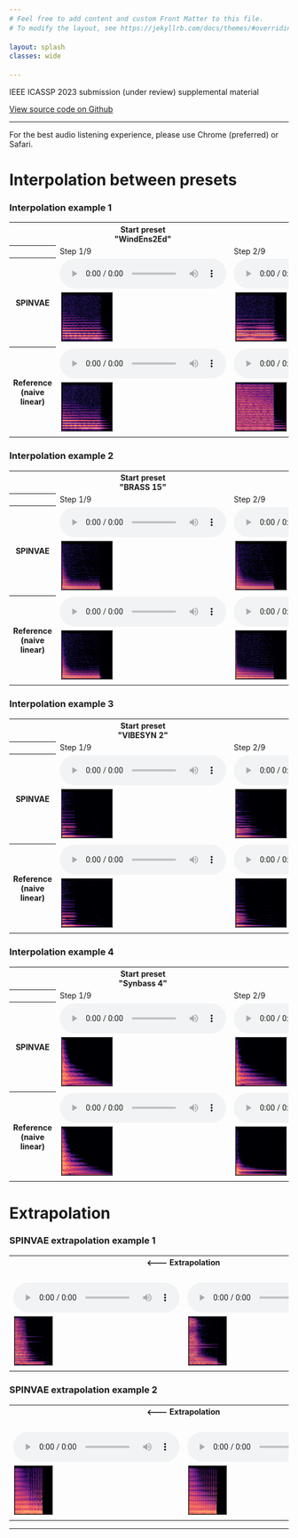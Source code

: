 ```yaml
---
# Feel free to add content and custom Front Matter to this file.
# To modify the layout, see https://jekyllrb.com/docs/themes/#overriding-theme-defaults

layout: splash
classes: wide

---
```


<link rel="stylesheet" href="assets/css/styles.css">

IEEE ICASSP 2023 submission (under review) supplemental material

[View source code on Github](https://github.com/gwendal-lv/spinvae)

---

For the best audio listening experience, please use Chrome (preferred) or Safari.

# Interpolation between presets


<!--
TODO describe methods

TODO describe [Dexed](https://asb2m10.github.io/dexed/)

- The "latent space" interpolation consists in encoding presets into the latent space using TODO describe
Then, a linear interpolation is performed on latent vectors TODO describe transformer decode

- The "naive" interpolation consists in a linear interpolation between VST parameters TODO improve description
-->

### Interpolation example 1

<div class="figure">
    <table>
        <tr>
            <th></th>
            <th>Start preset<br/>"WindEns2Ed"</th>
            <th></th>
            <th></th>
            <th></th>
            <th></th>
            <th></th>
            <th></th>
            <th></th>
            <th>End preset<br />"HARD ROADS"</th>
        </tr>
        <tr>
            <th></th>
            <td>Step 1/9</td>
            <td>Step 2/9</td>
            <td>Step 3/9</td>
            <td>Step 4/9</td>
            <td>Step 5/9</td>
            <td>Step 6/9</td>
            <td>Step 7/9</td>
            <td>Step 8/9</td>
            <td>Step 9/9</td>
        </tr>
        <tr> <!-- SPINVAE interp -->
            <th scope="row">SPINVAE</th>
            <td>
                <audio controls="" class=small_control><source src="assets/interpolation/00135spinvae_audio_step00.mp3" type="audio/mp3" /></audio><br />
                <img src="assets/interpolation/00135spinvae_spectrogram_step00.png"/>
            </td>
            <td>
                <audio controls="" class=small_control><source src="assets/interpolation/00135spinvae_audio_step01.mp3" type="audio/mp3" /></audio><br/>
                <img src="assets/interpolation/00135spinvae_spectrogram_step01.png"/>
            </td>
            <td>
                <audio controls="" class=small_control><source src="assets/interpolation/00135spinvae_audio_step02.mp3" type="audio/mp3" /></audio><br/>
                <img src="assets/interpolation/00135spinvae_spectrogram_step02.png"/>
            </td>
            <td>
                <audio controls="" class=small_control><source src="assets/interpolation/00135spinvae_audio_step03.mp3" type="audio/mp3" /></audio><br/>
                <img src="assets/interpolation/00135spinvae_spectrogram_step03.png"/>
            </td>
            <td>
                <audio controls="" class=small_control><source src="assets/interpolation/00135spinvae_audio_step04.mp3" type="audio/mp3" /></audio><br/>
                <img src="assets/interpolation/00135spinvae_spectrogram_step04.png"/>
            </td>
            <td>
                <audio controls="" class=small_control><source src="assets/interpolation/00135spinvae_audio_step05.mp3" type="audio/mp3" /></audio><br/>
                <img src="assets/interpolation/00135spinvae_spectrogram_step05.png"/>
            </td>
            <td>
                <audio controls="" class=small_control><source src="assets/interpolation/00135spinvae_audio_step06.mp3" type="audio/mp3" /></audio><br/>
                <img src="assets/interpolation/00135spinvae_spectrogram_step06.png"/>
            </td>
            <td>
                <audio controls="" class=small_control><source src="assets/interpolation/00135spinvae_audio_step07.mp3" type="audio/mp3" /></audio><br/>
                <img src="assets/interpolation/00135spinvae_spectrogram_step07.png"/>
            </td>
            <td>
                <audio controls="" class=small_control><source src="assets/interpolation/00135spinvae_audio_step08.mp3" type="audio/mp3" /></audio><br/>
                <img src="assets/interpolation/00135spinvae_spectrogram_step08.png"/>
            </td>
        </tr>
        <tr> <!-- naive interp -->
            <th scope="row">
                Reference <br  /> (naive linear)
            </th>
            <td>
                <audio controls="" class=small_control><source src="assets/interpolation/00135reflinear_audio_step00.mp3" type="audio/mp3" /></audio><br />
                <img src="assets/interpolation/00135reflinear_spectrogram_step00.png"/>
            </td>
            <td>
                <audio controls="" class=small_control><source src="assets/interpolation/00135reflinear_audio_step01.mp3" type="audio/mp3" /></audio><br/>
                <img src="assets/interpolation/00135reflinear_spectrogram_step01.png"/>
            </td>
            <td>
                <audio controls="" class=small_control><source src="assets/interpolation/00135reflinear_audio_step02.mp3" type="audio/mp3" /></audio><br/>
                <img src="assets/interpolation/00135reflinear_spectrogram_step02.png"/>
            </td>
            <td>
                <audio controls="" class=small_control><source src="assets/interpolation/00135reflinear_audio_step03.mp3" type="audio/mp3" /></audio><br/>
                <img src="assets/interpolation/00135reflinear_spectrogram_step03.png"/>
            </td>
            <td>
                <audio controls="" class=small_control><source src="assets/interpolation/00135reflinear_audio_step04.mp3" type="audio/mp3" /></audio><br/>
                <img src="assets/interpolation/00135reflinear_spectrogram_step04.png"/>
            </td>
            <td>
                <audio controls="" class=small_control><source src="assets/interpolation/00135reflinear_audio_step05.mp3" type="audio/mp3" /></audio><br/>
                <img src="assets/interpolation/00135reflinear_spectrogram_step05.png"/>
            </td>
            <td>
                <audio controls="" class=small_control><source src="assets/interpolation/00135reflinear_audio_step06.mp3" type="audio/mp3" /></audio><br/>
                <img src="assets/interpolation/00135reflinear_spectrogram_step06.png"/>
            </td>
            <td>
                <audio controls="" class=small_control><source src="assets/interpolation/00135reflinear_audio_step07.mp3" type="audio/mp3" /></audio><br/>
                <img src="assets/interpolation/00135reflinear_spectrogram_step07.png"/>
            </td>
            <td>
                <audio controls="" class=small_control><source src="assets/interpolation/00135reflinear_audio_step08.mp3" type="audio/mp3" /></audio><br/>
                <img src="assets/interpolation/00135reflinear_spectrogram_step08.png"/>
            </td>
        </tr>
    </table>
</div>

### Interpolation example 2

<div class="figure">
    <table>
        <tr>
            <th></th>
            <th>Start preset<br/>"BRASS 15"</th>
            <th></th>
            <th></th>
            <th></th>
            <th></th>
            <th></th>
            <th></th>
            <th></th>
            <th>End preset<br />"Kharma'HM"</th>
        </tr>
        <tr>
            <th></th>
            <td>Step 1/9</td>
            <td>Step 2/9</td>
            <td>Step 3/9</td>
            <td>Step 4/9</td>
            <td>Step 5/9</td>
            <td>Step 6/9</td>
            <td>Step 7/9</td>
            <td>Step 8/9</td>
            <td>Step 9/9</td>
        </tr>
        <tr> <!-- SPINVAE interp -->
            <th scope="row">SPINVAE</th>
            <td>
                <audio controls="" class=small_control><source src="assets/interpolation/00034spinvae_audio_step00.mp3" type="audio/mp3" /></audio><br />
                <img src="assets/interpolation/00034spinvae_spectrogram_step00.png"/>
            </td>
            <td>
                <audio controls="" class=small_control><source src="assets/interpolation/00034spinvae_audio_step01.mp3" type="audio/mp3" /></audio><br/>
                <img src="assets/interpolation/00034spinvae_spectrogram_step01.png"/>
            </td>
            <td>
                <audio controls="" class=small_control><source src="assets/interpolation/00034spinvae_audio_step02.mp3" type="audio/mp3" /></audio><br/>
                <img src="assets/interpolation/00034spinvae_spectrogram_step02.png"/>
            </td>
            <td>
                <audio controls="" class=small_control><source src="assets/interpolation/00034spinvae_audio_step03.mp3" type="audio/mp3" /></audio><br/>
                <img src="assets/interpolation/00034spinvae_spectrogram_step03.png"/>
            </td>
            <td>
                <audio controls="" class=small_control><source src="assets/interpolation/00034spinvae_audio_step04.mp3" type="audio/mp3" /></audio><br/>
                <img src="assets/interpolation/00034spinvae_spectrogram_step04.png"/>
            </td>
            <td>
                <audio controls="" class=small_control><source src="assets/interpolation/00034spinvae_audio_step05.mp3" type="audio/mp3" /></audio><br/>
                <img src="assets/interpolation/00034spinvae_spectrogram_step05.png"/>
            </td>
            <td>
                <audio controls="" class=small_control><source src="assets/interpolation/00034spinvae_audio_step06.mp3" type="audio/mp3" /></audio><br/>
                <img src="assets/interpolation/00034spinvae_spectrogram_step06.png"/>
            </td>
            <td>
                <audio controls="" class=small_control><source src="assets/interpolation/00034spinvae_audio_step07.mp3" type="audio/mp3" /></audio><br/>
                <img src="assets/interpolation/00034spinvae_spectrogram_step07.png"/>
            </td>
            <td>
                <audio controls="" class=small_control><source src="assets/interpolation/00034spinvae_audio_step08.mp3" type="audio/mp3" /></audio><br/>
                <img src="assets/interpolation/00034spinvae_spectrogram_step08.png"/>
            </td>
        </tr>
        <tr> <!-- naive interp -->
            <th scope="row">
                Reference <br  /> (naive linear)
            </th>
            <td>
                <audio controls="" class=small_control><source src="assets/interpolation/00034reflinear_audio_step00.mp3" type="audio/mp3" /></audio><br />
                <img src="assets/interpolation/00034reflinear_spectrogram_step00.png"/>
            </td>
            <td>
                <audio controls="" class=small_control><source src="assets/interpolation/00034reflinear_audio_step01.mp3" type="audio/mp3" /></audio><br/>
                <img src="assets/interpolation/00034reflinear_spectrogram_step01.png"/>
            </td>
            <td>
                <audio controls="" class=small_control><source src="assets/interpolation/00034reflinear_audio_step02.mp3" type="audio/mp3" /></audio><br/>
                <img src="assets/interpolation/00034reflinear_spectrogram_step02.png"/>
            </td>
            <td>
                <audio controls="" class=small_control><source src="assets/interpolation/00034reflinear_audio_step03.mp3" type="audio/mp3" /></audio><br/>
                <img src="assets/interpolation/00034reflinear_spectrogram_step03.png"/>
            </td>
            <td>
                <audio controls="" class=small_control><source src="assets/interpolation/00034reflinear_audio_step04.mp3" type="audio/mp3" /></audio><br/>
                <img src="assets/interpolation/00034reflinear_spectrogram_step04.png"/>
            </td>
            <td>
                <audio controls="" class=small_control><source src="assets/interpolation/00034reflinear_audio_step05.mp3" type="audio/mp3" /></audio><br/>
                <img src="assets/interpolation/00034reflinear_spectrogram_step05.png"/>
            </td>
            <td>
                <audio controls="" class=small_control><source src="assets/interpolation/00034reflinear_audio_step06.mp3" type="audio/mp3" /></audio><br/>
                <img src="assets/interpolation/00034reflinear_spectrogram_step06.png"/>
            </td>
            <td>
                <audio controls="" class=small_control><source src="assets/interpolation/00034reflinear_audio_step07.mp3" type="audio/mp3" /></audio><br/>
                <img src="assets/interpolation/00034reflinear_spectrogram_step07.png"/>
            </td>
            <td>
                <audio controls="" class=small_control><source src="assets/interpolation/00034reflinear_audio_step08.mp3" type="audio/mp3" /></audio><br/>
                <img src="assets/interpolation/00034reflinear_spectrogram_step08.png"/>
            </td>
        </tr>
    </table>
</div>

### Interpolation example 3

<div class="figure">
    <table>
        <tr>
            <th></th>
            <th>Start preset<br/>"VIBESYN 2"</th>
            <th></th>
            <th></th>
            <th></th>
            <th></th>
            <th></th>
            <th></th>
            <th></th>
            <th>End preset<br />"SYNTHEKLA4"</th>
        </tr>
        <tr>
            <th></th>
            <td>Step 1/9</td>
            <td>Step 2/9</td>
            <td>Step 3/9</td>
            <td>Step 4/9</td>
            <td>Step 5/9</td>
            <td>Step 6/9</td>
            <td>Step 7/9</td>
            <td>Step 8/9</td>
            <td>Step 9/9</td>
        </tr>
        <tr> <!-- SPINVAE interp -->
            <th scope="row">SPINVAE</th>
            <td>
                <audio controls="" class=small_control><source src="assets/interpolation/00010spinvae_audio_step00.mp3" type="audio/mp3" /></audio><br />
                <img src="assets/interpolation/00010spinvae_spectrogram_step00.png"/>
            </td>
            <td>
                <audio controls="" class=small_control><source src="assets/interpolation/00010spinvae_audio_step01.mp3" type="audio/mp3" /></audio><br/>
                <img src="assets/interpolation/00010spinvae_spectrogram_step01.png"/>
            </td>
            <td>
                <audio controls="" class=small_control><source src="assets/interpolation/00010spinvae_audio_step02.mp3" type="audio/mp3" /></audio><br/>
                <img src="assets/interpolation/00010spinvae_spectrogram_step02.png"/>
            </td>
            <td>
                <audio controls="" class=small_control><source src="assets/interpolation/00010spinvae_audio_step03.mp3" type="audio/mp3" /></audio><br/>
                <img src="assets/interpolation/00010spinvae_spectrogram_step03.png"/>
            </td>
            <td>
                <audio controls="" class=small_control><source src="assets/interpolation/00010spinvae_audio_step04.mp3" type="audio/mp3" /></audio><br/>
                <img src="assets/interpolation/00010spinvae_spectrogram_step04.png"/>
            </td>
            <td>
                <audio controls="" class=small_control><source src="assets/interpolation/00010spinvae_audio_step05.mp3" type="audio/mp3" /></audio><br/>
                <img src="assets/interpolation/00010spinvae_spectrogram_step05.png"/>
            </td>
            <td>
                <audio controls="" class=small_control><source src="assets/interpolation/00010spinvae_audio_step06.mp3" type="audio/mp3" /></audio><br/>
                <img src="assets/interpolation/00010spinvae_spectrogram_step06.png"/>
            </td>
            <td>
                <audio controls="" class=small_control><source src="assets/interpolation/00010spinvae_audio_step07.mp3" type="audio/mp3" /></audio><br/>
                <img src="assets/interpolation/00010spinvae_spectrogram_step07.png"/>
            </td>
            <td>
                <audio controls="" class=small_control><source src="assets/interpolation/00010spinvae_audio_step08.mp3" type="audio/mp3" /></audio><br/>
                <img src="assets/interpolation/00010spinvae_spectrogram_step08.png"/>
            </td>
        </tr>
        <tr> <!-- naive interp -->
            <th scope="row">
                Reference <br  /> (naive linear)
            </th>
            <td>
                <audio controls="" class=small_control><source src="assets/interpolation/00010reflinear_audio_step00.mp3" type="audio/mp3" /></audio><br />
                <img src="assets/interpolation/00010reflinear_spectrogram_step00.png"/>
            </td>
            <td>
                <audio controls="" class=small_control><source src="assets/interpolation/00010reflinear_audio_step01.mp3" type="audio/mp3" /></audio><br/>
                <img src="assets/interpolation/00010reflinear_spectrogram_step01.png"/>
            </td>
            <td>
                <audio controls="" class=small_control><source src="assets/interpolation/00010reflinear_audio_step02.mp3" type="audio/mp3" /></audio><br/>
                <img src="assets/interpolation/00010reflinear_spectrogram_step02.png"/>
            </td>
            <td>
                <audio controls="" class=small_control><source src="assets/interpolation/00010reflinear_audio_step03.mp3" type="audio/mp3" /></audio><br/>
                <img src="assets/interpolation/00010reflinear_spectrogram_step03.png"/>
            </td>
            <td>
                <audio controls="" class=small_control><source src="assets/interpolation/00010reflinear_audio_step04.mp3" type="audio/mp3" /></audio><br/>
                <img src="assets/interpolation/00010reflinear_spectrogram_step04.png"/>
            </td>
            <td>
                <audio controls="" class=small_control><source src="assets/interpolation/00010reflinear_audio_step05.mp3" type="audio/mp3" /></audio><br/>
                <img src="assets/interpolation/00010reflinear_spectrogram_step05.png"/>
            </td>
            <td>
                <audio controls="" class=small_control><source src="assets/interpolation/00010reflinear_audio_step06.mp3" type="audio/mp3" /></audio><br/>
                <img src="assets/interpolation/00010reflinear_spectrogram_step06.png"/>
            </td>
            <td>
                <audio controls="" class=small_control><source src="assets/interpolation/00010reflinear_audio_step07.mp3" type="audio/mp3" /></audio><br/>
                <img src="assets/interpolation/00010reflinear_spectrogram_step07.png"/>
            </td>
            <td>
                <audio controls="" class=small_control><source src="assets/interpolation/00010reflinear_audio_step08.mp3" type="audio/mp3" /></audio><br/>
                <img src="assets/interpolation/00010reflinear_spectrogram_step08.png"/>
            </td>
        </tr>
    </table>
</div>


### Interpolation example 4

<div class="figure">
    <table>
        <tr>
            <th></th>
            <th>Start preset<br/>"Synbass 4"</th>
            <th></th>
            <th></th>
            <th></th>
            <th></th>
            <th></th>
            <th></th>
            <th></th>
            <th>End preset<br />"K.CLAV. 3"</th>
        </tr>
        <tr>
            <th></th>
            <td>Step 1/9</td>
            <td>Step 2/9</td>
            <td>Step 3/9</td>
            <td>Step 4/9</td>
            <td>Step 5/9</td>
            <td>Step 6/9</td>
            <td>Step 7/9</td>
            <td>Step 8/9</td>
            <td>Step 9/9</td>
        </tr>
        <tr> <!-- SPINVAE interp -->
            <th scope="row">SPINVAE</th>
            <td>
                <audio controls="" class=small_control><source src="assets/interpolation/00018spinvae_audio_step00.mp3" type="audio/mp3" /></audio><br />
                <img src="assets/interpolation/00018spinvae_spectrogram_step00.png"/>
            </td>
            <td>
                <audio controls="" class=small_control><source src="assets/interpolation/00018spinvae_audio_step01.mp3" type="audio/mp3" /></audio><br/>
                <img src="assets/interpolation/00018spinvae_spectrogram_step01.png"/>
            </td>
            <td>
                <audio controls="" class=small_control><source src="assets/interpolation/00018spinvae_audio_step02.mp3" type="audio/mp3" /></audio><br/>
                <img src="assets/interpolation/00018spinvae_spectrogram_step02.png"/>
            </td>
            <td>
                <audio controls="" class=small_control><source src="assets/interpolation/00018spinvae_audio_step03.mp3" type="audio/mp3" /></audio><br/>
                <img src="assets/interpolation/00018spinvae_spectrogram_step03.png"/>
            </td>
            <td>
                <audio controls="" class=small_control><source src="assets/interpolation/00018spinvae_audio_step04.mp3" type="audio/mp3" /></audio><br/>
                <img src="assets/interpolation/00018spinvae_spectrogram_step04.png"/>
            </td>
            <td>
                <audio controls="" class=small_control><source src="assets/interpolation/00018spinvae_audio_step05.mp3" type="audio/mp3" /></audio><br/>
                <img src="assets/interpolation/00018spinvae_spectrogram_step05.png"/>
            </td>
            <td>
                <audio controls="" class=small_control><source src="assets/interpolation/00018spinvae_audio_step06.mp3" type="audio/mp3" /></audio><br/>
                <img src="assets/interpolation/00018spinvae_spectrogram_step06.png"/>
            </td>
            <td>
                <audio controls="" class=small_control><source src="assets/interpolation/00018spinvae_audio_step07.mp3" type="audio/mp3" /></audio><br/>
                <img src="assets/interpolation/00018spinvae_spectrogram_step07.png"/>
            </td>
            <td>
                <audio controls="" class=small_control><source src="assets/interpolation/00018spinvae_audio_step08.mp3" type="audio/mp3" /></audio><br/>
                <img src="assets/interpolation/00018spinvae_spectrogram_step08.png"/>
            </td>
        </tr>
        <tr> <!-- naive interp -->
            <th scope="row">
                Reference <br  /> (naive linear)
            </th>
            <td>
                <audio controls="" class=small_control><source src="assets/interpolation/00018reflinear_audio_step00.mp3" type="audio/mp3" /></audio><br />
                <img src="assets/interpolation/00018reflinear_spectrogram_step00.png"/>
            </td>
            <td>
                <audio controls="" class=small_control><source src="assets/interpolation/00018reflinear_audio_step01.mp3" type="audio/mp3" /></audio><br/>
                <img src="assets/interpolation/00018reflinear_spectrogram_step01.png"/>
            </td>
            <td>
                <audio controls="" class=small_control><source src="assets/interpolation/00018reflinear_audio_step02.mp3" type="audio/mp3" /></audio><br/>
                <img src="assets/interpolation/00018reflinear_spectrogram_step02.png"/>
            </td>
            <td>
                <audio controls="" class=small_control><source src="assets/interpolation/00018reflinear_audio_step03.mp3" type="audio/mp3" /></audio><br/>
                <img src="assets/interpolation/00018reflinear_spectrogram_step03.png"/>
            </td>
            <td>
                <audio controls="" class=small_control><source src="assets/interpolation/00018reflinear_audio_step04.mp3" type="audio/mp3" /></audio><br/>
                <img src="assets/interpolation/00018reflinear_spectrogram_step04.png"/>
            </td>
            <td>
                <audio controls="" class=small_control><source src="assets/interpolation/00018reflinear_audio_step05.mp3" type="audio/mp3" /></audio><br/>
                <img src="assets/interpolation/00018reflinear_spectrogram_step05.png"/>
            </td>
            <td>
                <audio controls="" class=small_control><source src="assets/interpolation/00018reflinear_audio_step06.mp3" type="audio/mp3" /></audio><br/>
                <img src="assets/interpolation/00018reflinear_spectrogram_step06.png"/>
            </td>
            <td>
                <audio controls="" class=small_control><source src="assets/interpolation/00018reflinear_audio_step07.mp3" type="audio/mp3" /></audio><br/>
                <img src="assets/interpolation/00018reflinear_spectrogram_step07.png"/>
            </td>
            <td>
                <audio controls="" class=small_control><source src="assets/interpolation/00018reflinear_audio_step08.mp3" type="audio/mp3" /></audio><br/>
                <img src="assets/interpolation/00018reflinear_spectrogram_step08.png"/>
            </td>
        </tr>
    </table>
</div>


# Extrapolation

### SPINVAE extrapolation example 1

<div class="figure">
    <table>
        <tr>
            <th colspan="2" class=centered_th><--- Extrapolation</th>
            <th>Preset</th>
            <th></th>
            <th></th>
            <th></th>
            <th></th>
            <th>Preset</th>
            <th colspan="2" class=centered_th>Extrapolation ---></th>
        </tr>
        <tr>
            <td></td>
            <td></td>
            <td>"PnoCk Ep9"</td>
            <td colspan="4" class=centered_th><---------- Interpolation ----------></td>
            <td>"SYNTH 7"</td>
            <td></td>
            <td></td>
        </tr>
        <tr> <!-- SPINVAE interp -->
            <td>
                <audio controls="" class=small_control><source src="assets/extrapolation/080100to074548_audio_extrap_m2.mp3" type="audio/mp3" /></audio><br />
                <img src="assets/extrapolation/080100to074548_spectrogram_extrap_m2.png"/>
            </td>
            <td>
                <audio controls="" class=small_control><source src="assets/extrapolation/080100to074548_audio_extrap_m1.mp3" type="audio/mp3" /></audio><br/>
                <img src="assets/extrapolation/080100to074548_spectrogram_extrap_m1.png"/>
            </td>
            <td>
                <audio controls="" class=small_control><source src="assets/extrapolation/080100to074548_audio_interp_00.mp3" type="audio/mp3" /></audio><br/>
                <img src="assets/extrapolation/080100to074548_spectrogram_interp_00.png"/>
            </td>
            <td>
                <audio controls="" class=small_control><source src="assets/extrapolation/080100to074548_audio_interp_01.mp3" type="audio/mp3" /></audio><br/>
                <img src="assets/extrapolation/080100to074548_spectrogram_interp_01.png"/>
            </td>
            <td>
                <audio controls="" class=small_control><source src="assets/extrapolation/080100to074548_audio_interp_02.mp3" type="audio/mp3" /></audio><br/>
                <img src="assets/extrapolation/080100to074548_spectrogram_interp_02.png"/>
            </td>
            <td>
                <audio controls="" class=small_control><source src="assets/extrapolation/080100to074548_audio_interp_03.mp3" type="audio/mp3" /></audio><br/>
                <img src="assets/extrapolation/080100to074548_spectrogram_interp_03.png"/>
            </td>
            <td>
                <audio controls="" class=small_control><source src="assets/extrapolation/080100to074548_audio_interp_04.mp3" type="audio/mp3" /></audio><br/>
                <img src="assets/extrapolation/080100to074548_spectrogram_interp_04.png"/>
            </td>
            <td>
                <audio controls="" class=small_control><source src="assets/extrapolation/080100to074548_audio_interp_05.mp3" type="audio/mp3" /></audio><br/>
                <img src="assets/extrapolation/080100to074548_spectrogram_interp_05.png"/>
            </td>
            <td>
                <audio controls="" class=small_control><source src="assets/extrapolation/080100to074548_audio_extrap_p1.mp3" type="audio/mp3" /></audio><br/>
                <img src="assets/extrapolation/080100to074548_spectrogram_extrap_p1.png"/>
            </td>
            <td>
                <audio controls="" class=small_control><source src="assets/extrapolation/080100to074548_audio_extrap_p2.mp3" type="audio/mp3" /></audio><br/>
                <img src="assets/extrapolation/080100to074548_spectrogram_extrap_p2.png"/>
            </td>
        </tr>
    </table>
</div>


### SPINVAE extrapolation example 2

<div class="figure">
    <table>
        <tr>
            <th colspan="2" class=centered_th><--- Extrapolation</th>
            <th>Preset</th>
            <th></th>
            <th></th>
            <th></th>
            <th></th>
            <th>Preset</th>
            <th colspan="2" class=centered_th>Extrapolation ---></th>
        </tr>
        <tr>
            <td></td>
            <td></td>
            <td>"BOUM"</td>
            <td colspan="4" class=centered_th><---------- Interpolation ----------></td>
            <td>"fuzzerro"</td>
            <td></td>
            <td></td>
        </tr>
        <tr> <!-- SPINVAE interp -->
            <td>
                <audio controls="" class=small_control><source src="assets/extrapolation/199874to016527_audio_extrap_m2.mp3" type="audio/mp3" /></audio><br />
                <img src="assets/extrapolation/199874to016527_spectrogram_extrap_m2.png"/>
            </td>
            <td>
                <audio controls="" class=small_control><source src="assets/extrapolation/199874to016527_audio_extrap_m1.mp3" type="audio/mp3" /></audio><br/>
                <img src="assets/extrapolation/199874to016527_spectrogram_extrap_m1.png"/>
            </td>
            <td>
                <audio controls="" class=small_control><source src="assets/extrapolation/199874to016527_audio_interp_00.mp3" type="audio/mp3" /></audio><br/>
                <img src="assets/extrapolation/199874to016527_spectrogram_interp_00.png"/>
            </td>
            <td>
                <audio controls="" class=small_control><source src="assets/extrapolation/199874to016527_audio_interp_01.mp3" type="audio/mp3" /></audio><br/>
                <img src="assets/extrapolation/199874to016527_spectrogram_interp_01.png"/>
            </td>
            <td>
                <audio controls="" class=small_control><source src="assets/extrapolation/199874to016527_audio_interp_02.mp3" type="audio/mp3" /></audio><br/>
                <img src="assets/extrapolation/199874to016527_spectrogram_interp_02.png"/>
            </td>
            <td>
                <audio controls="" class=small_control><source src="assets/extrapolation/199874to016527_audio_interp_03.mp3" type="audio/mp3" /></audio><br/>
                <img src="assets/extrapolation/199874to016527_spectrogram_interp_03.png"/>
            </td>
            <td>
                <audio controls="" class=small_control><source src="assets/extrapolation/199874to016527_audio_interp_04.mp3" type="audio/mp3" /></audio><br/>
                <img src="assets/extrapolation/199874to016527_spectrogram_interp_04.png"/>
            </td>
            <td>
                <audio controls="" class=small_control><source src="assets/extrapolation/199874to016527_audio_interp_05.mp3" type="audio/mp3" /></audio><br/>
                <img src="assets/extrapolation/199874to016527_spectrogram_interp_05.png"/>
            </td>
            <td>
                <audio controls="" class=small_control><source src="assets/extrapolation/199874to016527_audio_extrap_p1.mp3" type="audio/mp3" /></audio><br/>
                <img src="assets/extrapolation/199874to016527_spectrogram_extrap_p1.png"/>
            </td>
            <td>
                <audio controls="" class=small_control><source src="assets/extrapolation/199874to016527_audio_extrap_p2.mp3" type="audio/mp3" /></audio><br/>
                <img src="assets/extrapolation/199874to016527_spectrogram_extrap_p2.png"/>
            </td>
        </tr>
    </table>
</div>


---

[^1]: TODO ref1
[^2]: TODO ref2
[^3]: TODO ref3
